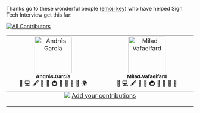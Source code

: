 Thanks go to these wonderful people ([emoji key](https://allcontributors.org/docs/en/emoji-key)) who have helped Sign Tech Interview get this far:

<!-- [![Contributors](https://contrib.rocks/image?repo=signlanguagetech/crack-interview)](https://github.com/signlanguagetech/crack-interview/graphs/contributors) -->

<!-- ALL-CONTRIBUTORS-BADGE:START - Do not remove or modify this section -->
[![All Contributors](https://img.shields.io/badge/all_contributors-2-orange.svg?style=flat-square)](#contributors-)
<!-- ALL-CONTRIBUTORS-BADGE:END -->

<!-- ALL-CONTRIBUTORS-LIST:START - Do not remove or modify this section -->
<!-- prettier-ignore-start -->
<!-- markdownlint-disable -->
<table>
  <tbody>
    <tr>
      <td align="center" valign="top" width="14.28%"><a href="https://github.com/tech-andgar"><img src="https://avatars.githubusercontent.com/u/19521054?v=4?s=100" width="100px;" alt="Andrés García"/><br /><sub><b>Andrés García</b></sub></a><br /><a href="https://github.com/signlanguagetech/sign-tech-interview//signlanguagetech/sign-tech-interview/issues?q=author%3Atech-andgar" title="Bug reports">🐛</a> <a href="https://github.com/signlanguagetech/sign-tech-interview//signlanguagetech/sign-tech-interview/commits?author=tech-andgar" title="Code">💻</a> <a href="#content-tech-andgar" title="Content">🖋</a> <a href="https://github.com/signlanguagetech/sign-tech-interview//signlanguagetech/sign-tech-interview/commits?author=tech-andgar" title="Documentation">📖</a> <a href="#ideas-tech-andgar" title="Ideas, Planning, & Feedback">🤔</a> <a href="#infra-tech-andgar" title="Infrastructure (Hosting, Build-Tools, etc)">🚇</a> <a href="#maintenance-tech-andgar" title="Maintenance">🚧</a> <a href="#projectManagement-tech-andgar" title="Project Management">📆</a> <a href="#question-tech-andgar" title="Answering Questions">💬</a> <a href="https://github.com/signlanguagetech/sign-tech-interview//signlanguagetech/sign-tech-interview/pulls?q=is%3Apr+reviewed-by%3Atech-andgar" title="Reviewed Pull Requests">👀</a> <a href="#translation-tech-andgar" title="Translation">🌍</a></td>
      <td align="center" valign="top" width="14.28%"><a href="https://github.com/miladvafaeifard"><img src="https://avatars.githubusercontent.com/u/16865649?v=4?s=100" width="100px;" alt="Milad Vafaeifard"/><br /><sub><b>Milad Vafaeifard</b></sub></a><br /><a href="https://github.com/signlanguagetech/sign-tech-interview//signlanguagetech/sign-tech-interview/issues?q=author%3Amiladvafaeifard" title="Bug reports">🐛</a> <a href="https://github.com/signlanguagetech/sign-tech-interview//signlanguagetech/sign-tech-interview/commits?author=miladvafaeifard" title="Code">💻</a> <a href="#content-miladvafaeifard" title="Content">🖋</a> <a href="https://github.com/signlanguagetech/sign-tech-interview//signlanguagetech/sign-tech-interview/commits?author=miladvafaeifard" title="Documentation">📖</a> <a href="#ideas-miladvafaeifard" title="Ideas, Planning, & Feedback">🤔</a> <a href="#infra-miladvafaeifard" title="Infrastructure (Hosting, Build-Tools, etc)">🚇</a> <a href="#maintenance-miladvafaeifard" title="Maintenance">🚧</a> <a href="#projectManagement-miladvafaeifard" title="Project Management">📆</a> <a href="#question-miladvafaeifard" title="Answering Questions">💬</a> <a href="https://github.com/signlanguagetech/sign-tech-interview//signlanguagetech/sign-tech-interview/pulls?q=is%3Apr+reviewed-by%3Amiladvafaeifard" title="Reviewed Pull Requests">👀</a></td>
    </tr>
  </tbody>
  <tfoot>
    <tr>
      <td align="center" size="13px" colspan="7">
        <img src="https://raw.githubusercontent.com/all-contributors/all-contributors-cli/1b8533af435da9854653492b1327a23a4dbd0a10/assets/logo-small.svg">
          <a href="https://all-contributors.js.org/docs/en/bot/usage">Add your contributions</a>
        </img>
      </td>
    </tr>
  </tfoot>
</table>

<!-- markdownlint-restore -->
<!-- prettier-ignore-end -->

<!-- ALL-CONTRIBUTORS-LIST:END -->

<!-- This project follows the [all-contributors](https://github.com/all-contributors/all-contributors) specification. Contributions of any kind welcome! -->

---
